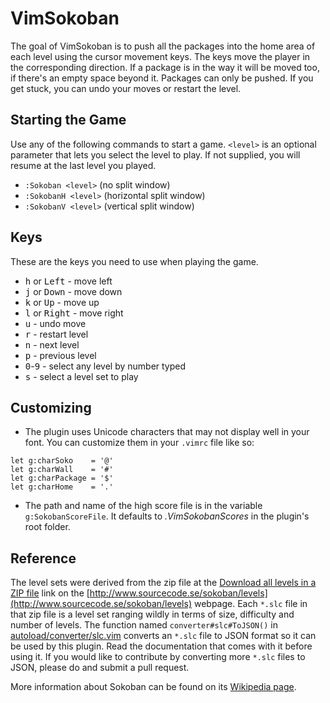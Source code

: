 # VimSokoban

The goal of VimSokoban is to push all the packages into the home area of each level using the cursor movement keys. The keys move the player in the corresponding direction. If a package is in the way it will be moved too, if there's an empty space beyond it. Packages can only be pushed. If you get stuck, you can undo your moves or restart the level.

## Starting the Game
Use any of the following commands to start a game. `<level>` is an optional parameter that lets you select the level to play. If not supplied, you will resume at the last level you played.
* `:Sokoban <level>`    (no split window)
* `:SokobanH <level>`   (horizontal split window)
* `:SokobanV <level>`   (vertical split window)

## Keys
These are the keys you need to use when playing the game.
* <kbd>h</kbd> or <kbd>Left</kbd> - move left
* <kbd>j</kbd> or <kbd>Down</kbd> - move down
* <kbd>k</kbd> or <kbd>Up</kbd> - move up
* <kbd>l</kbd> or <kbd>Right</kbd> - move right
* <kbd>u</kbd> - undo move
* <kbd>r</kbd> - restart level
* <kbd>n</kbd> - next level
* <kbd>p</kbd> - previous level
* <kbd>0</kbd>-<kbd>9</kbd> - select any level by number typed
* <kbd>s</kbd> - select a level set to play

## Customizing
* The plugin uses Unicode characters that may not display well in your font. You can customize them in your `.vimrc` file like so:
```
let g:charSoko    = '@'
let g:charWall    = '#'
let g:charPackage = '$'
let g:charHome    = '.'
```
* The path and name of the high score file is in the variable `g:SokobanScoreFile`. It defaults to *.VimSokobanScores* in the plugin's root folder.

## Reference
The level sets were derived from the zip file at the [Download all levels in a ZIP file](http://www.sourcecode.se/sokoban/download/Levels.zip) link on the [http://www.sourcecode.se/sokoban/levels](http://www.sourcecode.se/sokoban/levels) webpage. Each `*.slc` file in that zip file is a level set ranging wildly in terms of size, difficulty and number of levels. The function named `converter#slc#ToJSON()` in [autoload/converter/slc.vim](https://github.com/PhilRunninger/sokoban.vim/tree/master/autoload/converter/slc.vim) converts an `*.slc` file to JSON format so it can be used by this plugin. Read the documentation that comes with it before using it. If you would like to contribute by converting more `*.slc` files to JSON, please do and submit a pull request.

More information about Sokoban can be found on its [Wikipedia page](https://en.wikipedia.org/wiki/Sokoban).
